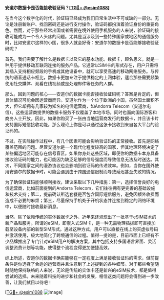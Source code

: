 **安道尔数据卡是否能接收验证码？[[TG💪+ @esim1088](https://t.me/s/esim1088)]**

在当今这个数字化的时代，验证码已经成为我们日常生活中不可或缺的一部分。无论是注册新账户、找回密码还是进行支付操作，验证码都扮演着验证身份的重要角色。然而，对于那些经常出国或者需要在境外使用手机服务的人来说，验证码的接收可能成为一个令人头疼的问题。尤其是当涉及到一些特殊国家或地区的通信服务时，比如安道尔这样的小国，很多人就会好奇：安道尔的数据卡是否能够接收验证码呢？

首先，我们需要了解什么是数据卡以及它的基本功能。数据卡，顾名思义，就是一种用于提供移动互联网连接的服务产品。它通常以SIM卡的形式存在，用户只需将其插入支持相应频段的手机或其他设备中，就可以享受高速的移动网络服务。与传统的语音通话卡相比，数据卡更加专注于提供稳定的上网体验，适合那些需要频繁使用社交媒体、观看在线视频或是处理邮件等任务的人群。

那么，回到问题的核心——安道尔的数据卡能否接收验证码呢？答案是肯定的，但具体情况可能会因运营商而异。安道尔作为一个位于欧洲的小国，虽然国土面积不大，但它却拥有几家较为知名的电信运营商，如Andorra Telecom（安道尔电信）。这些运营商提供的数据卡服务不仅覆盖了本地市场，同时也面向国际游客和商务人士开放。因此，如果你购买了一张由当地运营商发行的数据卡，并且该卡片支持国际短信接收功能，那么理论上你是可以通过这张卡接收到来自各大平台的验证码的。

不过，在实际操作过程中，有几个因素可能会影响验证码的正常接收。首先是网络覆盖范围的问题。尽管安道尔是一个现代化程度较高的国家，但其地理环境决定了某些偏远地区可能存在信号盲区。如果你身处这些区域，即便你的数据卡本身具备接收验证码的能力，也可能因为缺乏足够的信号强度而导致信息无法及时送达。其次，不同国家之间的漫游协议也会影响到验证码的传递效率。例如，当你在国外使用安道尔的数据卡时，可能会遇到由于跨国通信限制而导致延迟甚至失败的情况。

为了确保验证码能够顺利接收，建议采取以下几种措施：第一，选择信誉良好的电信运营商，比如前面提到的Andorra Telecom，它们往往拥有更完善的基础设施和技术支持；第二，提前确认所选套餐是否包含国际短信服务，避免因额外收费而造成不必要的麻烦；第三，尽量保持手机处于开机状态并连接到稳定的网络环境中，以便随时接收最新消息。

当然，除了依赖传统的实体数据卡之外，近年来还涌现出了一批基于eSIM技术的新产品和服务。所谓的eSIM，即嵌入式SIM卡，是一种无需物理插拔即可直接加载至设备内部的新型SIM形式。通过这种方式，用户可以直接在线上购买虚拟号码并激活使用，极大地简化了跨境通信的过程。值得一提的是，目前市面上已经有不少品牌推出了专门针对eSIM用户的解决方案，其中包括支持多国语言界面、灵活调整资费计划等功能，使得整个流程变得更加便捷高效。

综上所述，安道尔的数据卡确实能够在一定程度上满足接收验证码的需求，但前提条件是你选择了合适的运营商并且注意到了上述提到的各种细节。对于那些希望随时随地保持联络的人来说，无论是传统的实体卡还是新兴的eSIM技术，都是值得尝试的选择。未来随着科技的进步和社会的发展，相信这类问题将会得到进一步改善，让我们拭目以待吧！

[[TG💪+ @esim1088](https://t.me/s/esim1088) ![Image](https://i.postimg.cc/4NQfJmqS/Snipaste-2025-05-13-00-14-12.png)]